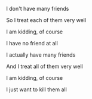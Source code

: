 I don't have many friends 

So I treat each of them very well 

I am kidding, of course 

I have no friend at all 


I actually have many friends 

And I treat all of them very well 

I am kidding, of course 

I just want to kill them all

